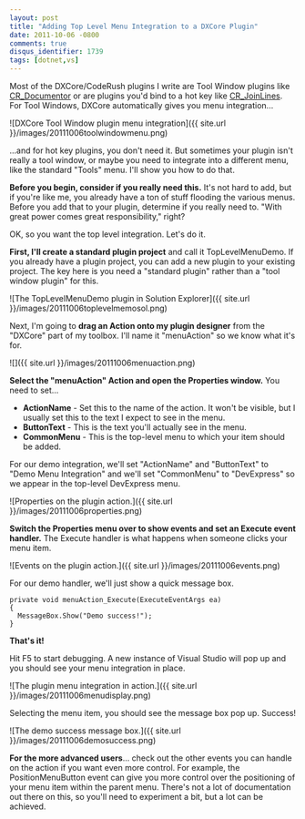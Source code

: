 ```yaml
---
layout: post
title: "Adding Top Level Menu Integration to a DXCore Plugin"
date: 2011-10-06 -0800
comments: true
disqus_identifier: 1739
tags: [dotnet,vs]
---
```

Most of the DXCore/CodeRush plugins I write are Tool Window plugins like
[CR_Documentor](http://cr-documentor.googlecode.com) or are plugins
you'd bind to a hot key like
[CR\_JoinLines](http://code.google.com/p/dxcorecommunityplugins/wiki/CR_JoinLines).
For Tool Windows, DXCore automatically gives you menu integration...

![DXCore Tool Window plugin menu
integration]({{ site.url }}/images/20111006toolwindowmenu.png)

...and for hot key plugins, you don't need it. But sometimes your plugin
isn't really a tool window, or maybe you need to integrate into a
different menu, like the standard "Tools" menu. I'll show you how to do
that.

**Before you begin, consider if you really need this.** It's not hard to
add, but if you're like me, you already have a ton of stuff flooding the
various menus. Before you add that to your plugin, determine if you
really need to. "With great power comes great responsibility," right?

OK, so you want the top level integration. Let's do it.

**First, I'll create a standard plugin project** and call it
TopLevelMenuDemo. If you already have a plugin project, you can add a
new plugin to your existing project. The key here is you need a
"standard plugin" rather than a "tool window plugin" for this.

![The TopLevelMenuDemo plugin in Solution
Explorer]({{ site.url }}/images/20111006toplevelmemosol.png)

Next, I'm going to **drag an Action onto my plugin designer** from the
"DXCore" part of my toolbox. I'll name it "menuAction" so we know what
it's for.

![]({{ site.url }}/images/20111006menuaction.png)

**Select the "menuAction" Action and open the Properties window.** You
need to set...

- **ActionName** - Set this to the name of the action. It won't be
    visible, but I usually set this to the text I expect to see in the
    menu.
- **ButtonText** - This is the text you'll actually see in the menu.
- **CommonMenu** - This is the top-level menu to which your item
    should be added.

For our demo integration, we'll set "ActionName" and "ButtonText" to
"Demo Menu Integration" and we'll set "CommonMenu" to "DevExpress" so we
appear in the top-level DevExpress menu.

![Properties on the plugin
action.]({{ site.url }}/images/20111006properties.png)

**Switch the Properties menu over to show events and set an Execute
event handler.** The Execute handler is what happens when someone clicks
your menu item.

![Events on the plugin
action.]({{ site.url }}/images/20111006events.png)

For our demo handler, we'll just show a quick message box.

    private void menuAction_Execute(ExecuteEventArgs ea)
    {
      MessageBox.Show("Demo success!");
    }

**That's it!**

Hit F5 to start debugging. A new instance of Visual Studio will pop up
and you should see your menu integration in place.

![The plugin menu integration in
action.]({{ site.url }}/images/20111006menudisplay.png)

Selecting the menu item, you should see the message box pop up. Success!

![The demo success message
box.]({{ site.url }}/images/20111006demosuccess.png)

**For the more advanced users**... check out the other events you can
handle on the action if you want even more control. For example, the
PositionMenuButton event can give you more control over the positioning
of your menu item within the parent menu. There's not a lot of
documentation out there on this, so you'll need to experiment a bit, but
a lot can be achieved.
